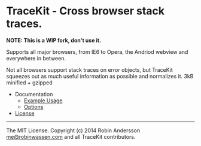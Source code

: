 TraceKit - Cross browser stack traces.
=====================================

**NOTE: This is a WIP fork, don't use it.**

Supports all major browsers, from IE6 to Opera, the Andriod webview and everywhere in between.

Not all browsers support stack traces on error objects, but TraceKit squeezes out as much useful information as possible and normalizes it. 3kB minified + gzipped

* Documentation
  * [Example Usage](https://github.com/robinwassen/TraceKit/wiki/Example-usage)
  * [Options](https://github.com/robinwassen/TraceKit/wiki/Options)
* [License](LICENSE.md) 

-----------------------------

The MIT License. Copyright (c) 2014 Robin Andersson <me@robinwassen.com> and all TraceKit contributors.
